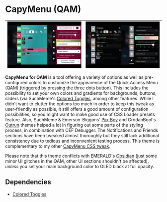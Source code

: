 # CapyMenu (QAM)

| ![CapyMenu for QAM (1)](preview_1.jpg "CapyMenu for QAM (1)") | ![CapyMenu for QAM (2)](preview_2.jpg "CapyMenu for QAM (2)") |
| ------------------------------------- | --------------------------------------------------- |

**CapyMenu for QAM** is a tool offering a variety of options as well as pre-configured colors to customize the appearence of the Quick Access Menu (QAM) (triggered by pressing the three dots button). This includes the possibility to set your own colors and gradients for backgrounds, buttons, sliders (via SuchMeme's [Colored Toggles](https://deckthemes.com/themes/view?themeId=d08de13f-2ef5-4d83-8b41-bbb325b3c5e1), among other features. While I didn't want to clutter the options too much in order to keep this tweak as user-friendly as possible, it still offers a good amount of configuration possibilities, so you might want to make good use of CSS Loader presets feature. Also, SuchMeme & Emerson-Biggons' [Pip-Boy](https://deckthemes.com/themes/view?themeId=54cda487-9697-4eaa-94dc-1a613becdc8d) and GrodanBool's [Outrun](https://deckthemes.com/themes/view?themeId=4ba8fe8b-fbd9-457c-94fc-f3555a8877bf) themes helped a lot in figuring out some parts of the styling process, in combination with CEF Debugger. The Notifications and Friends sections have been tweaked almost thoroughly but they still lack additional consistency due to tedious and inconvenient testing process. This theme is complementary to my other [CapyMenu CSS tweak](https://github.com/Kalyvara/CSS-Loader-releases/tree/main/CapyMenu%20(Steam)).

Please note that this theme conflicts with EMERALD's [Obsidian](https://deckthemes.com/themes/view?themeId=f16cf40d-7ccc-4981-95bf-77b28e8d101e) (just some minor UI glitches in the QAM, other UI sections shouldn't be affected), *unless* you set your main background color to OLED black at full opacity.

## Dependencies

- [Colored Toggles](https://deckthemes.com/themes/view?themeId=d08de13f-2ef5-4d83-8b41-bbb325b3c5e1)
